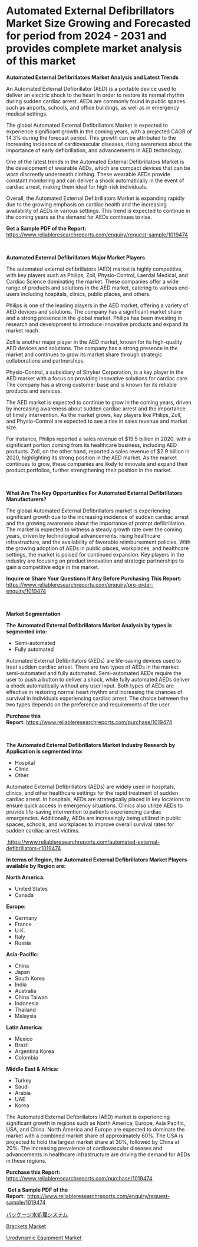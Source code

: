 <p><h1>Automated External Defibrillators Market Size Growing and Forecasted for period from 2024 - 2031 and provides complete market analysis of this market</h1></p><p><strong>Automated External Defibrillators Market Analysis and Latest Trends</strong></p>
<p><p>An Automated External Defibrillator (AED) is a portable device used to deliver an electric shock to the heart in order to restore its normal rhythm during sudden cardiac arrest. AEDs are commonly found in public spaces such as airports, schools, and office buildings, as well as in emergency medical settings.</p><p>The global Automated External Defibrillators Market is expected to experience significant growth in the coming years, with a projected CAGR of 14.3% during the forecast period. This growth can be attributed to the increasing incidence of cardiovascular diseases, rising awareness about the importance of early defibrillation, and advancements in AED technology.</p><p>One of the latest trends in the Automated External Defibrillators Market is the development of wearable AEDs, which are compact devices that can be worn discreetly underneath clothing. These wearable AEDs provide constant monitoring and can deliver a shock automatically in the event of cardiac arrest, making them ideal for high-risk individuals.</p><p>Overall, the Automated External Defibrillators Market is expanding rapidly due to the growing emphasis on cardiac health and the increasing availability of AEDs in various settings. This trend is expected to continue in the coming years as the demand for AEDs continues to rise.</p></p>
<p><strong>Get a Sample PDF of the Report:&nbsp;</strong> <a href="https://www.reliableresearchreports.com/enquiry/request-sample/1019474">https://www.reliableresearchreports.com/enquiry/request-sample/1019474</a></p>
<p>&nbsp;</p>
<p><strong>Automated External Defibrillators Major Market Players</strong></p>
<p><p>The automated external defibrillators (AED) market is highly competitive, with key players such as Philips, Zoll, Physio-Control, Laerdal Medical, and Cardiac Science dominating the market. These companies offer a wide range of products and solutions in the AED market, catering to various end-users including hospitals, clinics, public places, and others.</p><p>Philips is one of the leading players in the AED market, offering a variety of AED devices and solutions. The company has a significant market share and a strong presence in the global market. Philips has been investing in research and development to introduce innovative products and expand its market reach.</p><p>Zoll is another major player in the AED market, known for its high-quality AED devices and solutions. The company has a strong presence in the market and continues to grow its market share through strategic collaborations and partnerships.</p><p>Physio-Control, a subsidiary of Stryker Corporation, is a key player in the AED market with a focus on providing innovative solutions for cardiac care. The company has a strong customer base and is known for its reliable products and services.</p><p>The AED market is expected to continue to grow in the coming years, driven by increasing awareness about sudden cardiac arrest and the importance of timely intervention. As the market grows, key players like Philips, Zoll, and Physio-Control are expected to see a rise in sales revenue and market size.</p><p>For instance, Philips reported a sales revenue of $19.5 billion in 2020, with a significant portion coming from its healthcare business, including AED products. Zoll, on the other hand, reported a sales revenue of $2.9 billion in 2020, highlighting its strong position in the AED market. As the market continues to grow, these companies are likely to innovate and expand their product portfolios, further strengthening their position in the market.</p></p>
<p>&nbsp;</p>
<p><strong>What Are The Key Opportunities For Automated External Defibrillators Manufacturers?</strong></p>
<p><p>The global Automated External Defibrillators market is experiencing significant growth due to the increasing incidence of sudden cardiac arrest and the growing awareness about the importance of prompt defibrillation. The market is expected to witness a steady growth rate over the coming years, driven by technological advancements, rising healthcare infrastructure, and the availability of favorable reimbursement policies. With the growing adoption of AEDs in public places, workplaces, and healthcare settings, the market is poised for continued expansion. Key players in the industry are focusing on product innovation and strategic partnerships to gain a competitive edge in the market.</p></p>
<p><strong>Inquire or Share Your Questions If Any Before Purchasing This Report:</strong> <a href="https://www.reliableresearchreports.com/enquiry/pre-order-enquiry/1019474">https://www.reliableresearchreports.com/enquiry/pre-order-enquiry/1019474</a></p>
<p>&nbsp;</p>
<p><strong>Market Segmentation</strong></p>
<p><strong>The Automated External Defibrillators Market Analysis by types is segmented into:</strong></p>
<p><ul><li>Semi-automated</li><li>Fully automated</li></ul></p>
<p><p>Automated External Defibrillators (AEDs) are life-saving devices used to treat sudden cardiac arrest. There are two types of AEDs in the market: semi-automated and fully automated. Semi-automated AEDs require the user to push a button to deliver a shock, while fully automated AEDs deliver a shock automatically without any user input. Both types of AEDs are effective in restoring normal heart rhythm and increasing the chances of survival in individuals experiencing cardiac arrest. The choice between the two types depends on the preference and requirements of the user.</p></p>
<p><strong>Purchase this Report:&nbsp;</strong><a href="https://www.reliableresearchreports.com/purchase/1019474">https://www.reliableresearchreports.com/purchase/1019474</a></p>
<p>&nbsp;</p>
<p><strong>The Automated External Defibrillators Market Industry Research by Application is segmented into:</strong></p>
<p><ul><li>Hospital</li><li>Clinic</li><li>Other</li></ul></p>
<p><p>Automated External Defibrillators (AEDs) are widely used in hospitals, clinics, and other healthcare settings for the rapid treatment of sudden cardiac arrest. In hospitals, AEDs are strategically placed in key locations to ensure quick access in emergency situations. Clinics also utilize AEDs to provide life-saving intervention to patients experiencing cardiac emergencies. Additionally, AEDs are increasingly being utilized in public spaces, schools, and workplaces to improve overall survival rates for sudden cardiac arrest victims.</p></p>
<p><a href="https://www.reliableresearchreports.com/automated-external-defibrillators-r1019474">&nbsp;https://www.reliableresearchreports.com/automated-external-defibrillators-r1019474</a></p>
<p><strong>In terms of Region, the Automated External Defibrillators Market Players available by Region are:</strong></p>
<p>
    <p> <strong> North America: </strong>
        <ul>
            <li>United States</li>
            <li>Canada</li>
        </ul>
        </p> 
    <p> <strong> Europe: </strong>
        <ul>
            <li>Germany</li>
            <li>France</li>
            <li>U.K.</li>
            <li>Italy</li>
            <li>Russia</li>
        </ul>
        </p> 
    <p> <strong> Asia-Pacific: </strong>
        <ul>
            <li>China</li>
            <li>Japan</li>
            <li>South Korea</li>
            <li>India</li>
            <li>Australia</li>
            <li>China Taiwan</li>
            <li>Indonesia</li>
            <li>Thailand</li>
            <li>Malaysia</li>
        </ul>
        </p> 
    <p> <strong> Latin America: </strong>
        <ul>
            <li>Mexico</li>
            <li>Brazil</li>
            <li>Argentina Korea</li>
            <li>Colombia</li>
        </ul>
        </p> 
    <p> <strong> Middle East & Africa: </strong>
        <ul>
            <li>Turkey</li>
            <li>Saudi</li>
            <li>Arabia</li>
            <li>UAE</li>
            <li>Korea</li>
        </ul>
    </p>
    </p>
<p><p>The Automated External Defibrillators (AED) market is experiencing significant growth in regions such as North America, Europe, Asia Pacific, USA, and China. North America and Europe are expected to dominate the market with a combined market share of approximately 60%. The USA is projected to hold the largest market share at 30%, followed by China at 20%. The increasing prevalence of cardiovascular diseases and advancements in healthcare infrastructure are driving the demand for AEDs in these regions.</p></p>
<p><strong>Purchase this Report: </strong><a href="https://www.reliableresearchreports.com/purchase/1019474">https://www.reliableresearchreports.com/purchase/1019474</a></p>
<p>&nbsp;<strong>Get a Sample PDF of the Report:&nbsp;&nbsp;</strong><a href="https://www.reliableresearchreports.com/enquiry/request-sample/1019474">https://www.reliableresearchreports.com/enquiry/request-sample/1019474</a></p>
<p><strong></strong></p>
<p><p><a href="https://github.com/mares423/Market-Research-Report-List-1/blob/main/758885851094.md">パッケージ水処理システム</a></p><p><a href="https://github.com/LeilaniWyman2021/Market-Research-Report-List-1/blob/main/brackets-market.md">Brackets Market</a></p><p><a href="https://github.com/okotobwrhuteie/Market-Research-Report-List-2/blob/main/urodynamic-equipment-market.md">Urodynamic Equipment Market</a></p></p>